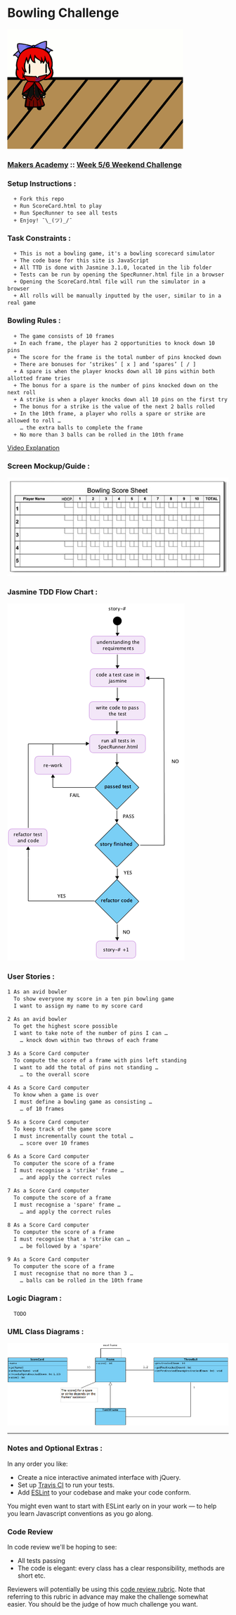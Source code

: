 
Bowling Challenge
=================

![JustBecause](images/ThisOneIsForYou_Rob.gif)

### [Makers Academy](https://makers.tech/) :: [Week 5/6 Weekend Challenge](https://github.com/makersacademy/bowling-challenge)


### Setup Instructions :

```
  + Fork this repo
  + Run ScoreCard.html to play
  + Run SpecRunner to see all tests
  + Enjoy! ¯\_(ツ)_/¯
```

### Task Constraints :

```
  + This is not a bowling game, it's a bowling scorecard simulator
  + The code base for this site is JavaScript
  + All TTD is done with Jasmine 3.1.0, located in the lib folder
  + Tests can be run by opening the SpecRunner.html file in a browser
  + Opening the ScoreCard.html file will run the simulator in a browser
  + All rolls will be manually inputted by the user, similar to in a real game
```
### Bowling Rules :

```
  + The game consists of 10 frames
  + In each frame, the player has 2 opportunities to knock down 10 pins
  + The score for the frame is the total number of pins knocked down
  + There are bonuses for ‘strikes’ [ x ] and ‘spares’ [ / ]
  + A spare is when the player knocks down all 10 pins within both allotted frame tries
  + The bonus for a spare is the number of pins knocked down on the next roll
  + A strike is when a player knocks down all 10 pins on the first try
  + The bonus for a strike is the value of the next 2 balls rolled
  + In the 10th frame, a player who rolls a spare or strike are allowed to roll …
    … the extra balls to complete the frame
  + No more than 3 balls can be rolled in the 10th frame
```
[Video Explanation](https://www.youtube.com/watch?v=aBe71sD8o8c)


### Screen Mockup/Guide :
![Ten Pin ScoreCard Example](images/BowlingScoreCard.jpg)

### Jasmine TDD Flow Chart :
![TDD Flow Diagram](images/TDD_FlowChart.png)

### User Stories :

```
1 As an avid bowler
  To show everyone my score in a ten pin bowling game
  I want to assign my name to my score card
```

```
2 As an avid bowler
  To get the highest score possible
  I want to take note of the number of pins I can …
    … knock down within two throws of each frame
```

```
3 As a Score Card computer
  To compute the score of a frame with pins left standing
  I want to add the total of pins not standing …
    … to the overall score
```

```
4 As a Score Card computer
  To know when a game is over
  I must define a bowling game as consisting …
    … of 10 frames
```

```
5 As a Score Card computer
  To keep track of the game score
  I must incrementally count the total …
    … score over 10 frames
```

```
6 As a Score Card computer
  To computer the score of a frame
  I must recognise a 'strike' frame …
    … and apply the correct rules
```

```
7 As a Score Card computer
  To compute the score of a frame
  I must recognise a 'spare' frame …
    … and apply the correct rules
```

```
8 As a Score Card computer
  To computer the score of a frame
  I must recognise that a 'strike can …
    … be followed by a 'spare'
```

```
9 As a Score Card computer
  To computer the score of a frame
  I must recognise that no more than 3 …
    … balls can be rolled in the 10th frame
```


### Logic Diagram :

```
  TODO
```

### UML Class Diagrams :
![Ten Pin UML Diagram](images/BowlingChallenge.png)


---

### Notes and Optional Extras :

In any order you like:

* Create a nice interactive animated interface with jQuery.
* Set up [Travis CI](https://travis-ci.org) to run your tests.
* Add [ESLint](http://eslint.org/) to your codebase and make your code conform.

You might even want to start with ESLint early on in your work — to help you
learn Javascript conventions as you go along.


### Code Review

In code review we'll be hoping to see:

* All tests passing
* The code is elegant: every class has a clear responsibility, methods are short etc.

Reviewers will potentially be using this [code review rubric](docs/review.md).  Note that referring to this rubric in advance may make the challenge somewhat easier.  You should be the judge of how much challenge you want.
